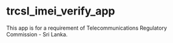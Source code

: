 # trcsl_imei_verify_app
This app is for a requirement of Telecommunications Regulatory Commission - Sri Lanka. 
